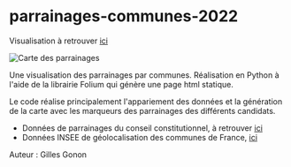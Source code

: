 # parrainages-communes-2022

Visualisation à retrouver [ici](https://giloop.github.io/parrainages-communes-2022/)

![Carte des parrainages](https://giloop.github.io/parrainages-communes-2022/parrainages-2022.jpg)

Une visualisation des parrainages par communes. 
Réalisation en Python à l'aide de la librairie Folium qui génère une page html statique. 

Le code réalise principalement l'appariement des données et la génération de la carte avec les marqueurs des parrainages des différents candidats.

- Données de parrainages du conseil constitutionnel, à retrouver [ici](https://presidentielle2022.conseil-constitutionnel.fr/les-parrainages/tous-les-parrainages-valides.html)
- Données INSEE de géolocalisation des communes de France, [ici](https://www.data.gouv.fr/fr/datasets/codes-insee-communes-g-olocalis-es/)


Auteur : Gilles Gonon
